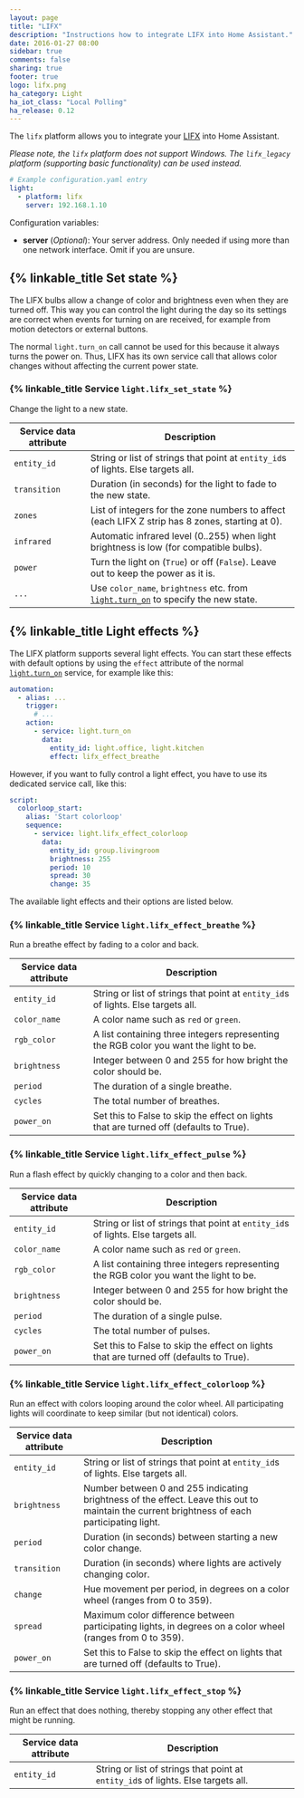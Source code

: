 ```yaml
---
layout: page
title: "LIFX"
description: "Instructions how to integrate LIFX into Home Assistant."
date: 2016-01-27 08:00
sidebar: true
comments: false
sharing: true
footer: true
logo: lifx.png
ha_category: Light
ha_iot_class: "Local Polling"
ha_release: 0.12
---
```


The `lifx` platform allows you to integrate your [LIFX](http://www.lifx.com) into Home Assistant.

_Please note, the `lifx` platform does not support Windows. The `lifx_legacy` platform (supporting basic functionality) can be used instead._

```yaml
# Example configuration.yaml entry
light:
  - platform: lifx
    server: 192.168.1.10
```
Configuration variables:

- **server** (*Optional*): Your server address. Only needed if using more than one network interface. Omit if you are unsure.

## {% linkable_title Set state %}

The LIFX bulbs allow a change of color and brightness even when they are turned off. This way you can control the light during the day so its settings are correct when events for turning on are received, for example from motion detectors or external buttons.

The normal `light.turn_on` call cannot be used for this because it always turns the power on. Thus, LIFX has its own service call that allows color changes without affecting the current power state.

### {% linkable_title Service `light.lifx_set_state` %}

Change the light to a new state.

| Service data attribute | Description |
| ---------------------- | ----------- |
| `entity_id` | String or list of strings that point at `entity_id`s of lights. Else targets all.
| `transition` | Duration (in seconds) for the light to fade to the new state.
| `zones` | List of integers for the zone numbers to affect (each LIFX Z strip has 8 zones, starting at 0).
| `infrared` | Automatic infrared level (0..255) when light brightness is low (for compatible bulbs).
| `power` | Turn the light on (`True`) or off (`False`). Leave out to keep the power as it is.
| `...` | Use `color_name`, `brightness` etc. from [`light.turn_on`]({{site_root}}/components/light/#service-lightturn_on) to specify the new state.

## {% linkable_title Light effects %}

The LIFX platform supports several light effects. You can start these effects with default options by using the `effect` attribute of the normal [`light.turn_on`]({{site_root}}/components/light/#service-lightturn_on) service, for example like this:
```yaml
automation:
  - alias: ...
    trigger:
      # ...
    action:
      - service: light.turn_on
        data:
          entity_id: light.office, light.kitchen
          effect: lifx_effect_breathe
```

However, if you want to fully control a light effect, you have to use its dedicated service call, like this:
```yaml
script:
  colorloop_start:
    alias: 'Start colorloop'
    sequence:
      - service: light.lifx_effect_colorloop
        data:
          entity_id: group.livingroom
          brightness: 255
          period: 10
          spread: 30
          change: 35
```

The available light effects and their options are listed below.

### {% linkable_title Service `light.lifx_effect_breathe` %}

Run a breathe effect by fading to a color and back.

| Service data attribute | Description |
| ---------------------- | ----------- |
| `entity_id` | String or list of strings that point at `entity_id`s of lights. Else targets all.
| `color_name` | A color name such as `red` or `green`.
| `rgb_color` | A list containing three integers representing the RGB color you want the light to be.
| `brightness` | Integer between 0 and 255 for how bright the color should be.
| `period` | The duration of a single breathe.
| `cycles` | The total number of breathes.
| `power_on` | Set this to False to skip the effect on lights that are turned off (defaults to True).

### {% linkable_title Service `light.lifx_effect_pulse` %}

Run a flash effect by quickly changing to a color and then back.

| Service data attribute | Description |
| ---------------------- | ----------- |
| `entity_id` | String or list of strings that point at `entity_id`s of lights. Else targets all.
| `color_name` | A color name such as `red` or `green`.
| `rgb_color` | A list containing three integers representing the RGB color you want the light to be.
| `brightness` | Integer between 0 and 255 for how bright the color should be.
| `period` | The duration of a single pulse.
| `cycles` | The total number of pulses.
| `power_on` | Set this to False to skip the effect on lights that are turned off (defaults to True).

### {% linkable_title Service `light.lifx_effect_colorloop` %}

Run an effect with colors looping around the color wheel. All participating lights will coordinate to keep similar (but not identical) colors.

| Service data attribute | Description |
| ---------------------- | ----------- |
| `entity_id` | String or list of strings that point at `entity_id`s of lights. Else targets all.
| `brightness` | Number between 0 and 255 indicating brightness of the effect. Leave this out to maintain the current brightness of each participating light.
| `period` | Duration (in seconds) between starting a new color change.
| `transition` | Duration (in seconds) where lights are actively changing color.
| `change` | Hue movement per period, in degrees on a color wheel (ranges from 0 to 359).
| `spread` | Maximum color difference between participating lights, in degrees on a color wheel (ranges from 0 to 359).
| `power_on` | Set this to False to skip the effect on lights that are turned off (defaults to True).

### {% linkable_title Service `light.lifx_effect_stop` %}

Run an effect that does nothing, thereby stopping any other effect that might be running.

| Service data attribute | Description |
| ---------------------- | ----------- |
| `entity_id` | String or list of strings that point at `entity_id`s of lights. Else targets all.
